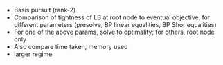 - Basis pursuit (rank-2)
- Comparison of tightness of LB at root node to eventual objective, for different parameters (presolve, BP linear equalities, BP Shor equalities)
- For one of the above params, solve to optimality; for others, root node only
- Also compare time taken, memory used
- larger regime